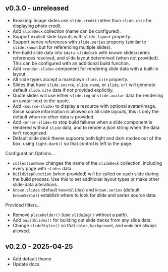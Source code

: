 ## v0.3.0 - unreleased

- Breaking: Image slides use `slide.credit` rather than `slide.cite`
  for displaying photo credit.
- Add `slideDeck` collection (name can be configured).
- Support explicit slide layouts with `slide.layout` property.
- Support series references with `slide.series` property
  (similar to `slide.known` but for referencing multiple slides).
- Pre-build slide data into `$data.slideDeck`
  with known slides/series references resolved,
  and slide layout determined (when not provided).
  This can be configured with an additional build function.
- Add `<render-slide>` component for rendering slide data
  with a built-in layout.
- All slide types accept a markdown `slide.cite` property.
- Slides that have `slide.source`, `slide.name`, or `slide.url`
  will generate default `slide.cite` data
  if not provided explicitly.
- Quote slides will use either `slide.img` or `slide.avatar` data
  for rendering an avatar next to the quote.
- Add `<source-slide>` to display a resource with optional avatar/image.
  Since source information is allowed on all slide layouts,
  this is only the default when no other data is provided.
- Add `<error-slide>` to stop build failures
  when a slide component is rendered without `slide` data,
  and to render a json string when the data isn't recognized.
- Default slide deck theme supports both light and dark modes out of the box,
  using `light-dark()` so that control is left to the page.

Configuration Options…

- `collectionName` changes the name of the `slideDeck` collection,
  including every page with `slides` data.
- `buildStepFunction` (when provided)
  will be called on each slide during the build process.
  Use this to set additional layout types
  or make other slide-data alterations.
- `known.slides` (default `knownSlides`)
  and `known.series` (default `knownSeries`)
  establish where to look for slide and series source data.

Provided filters…

- Remove `placeHolder()` (use `slideImg()` without a path).
- Add `buildSlides()` for building out slide decks from any slide data.
- Change `slideStyles()` so that `color`, `background`, and `mode`
  are always allowed.

## v0.2.0 - 2025-04-25

- Add default theme
- Update docs
